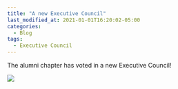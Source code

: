 ```yaml
---
title: "A new Executive Council"
last_modified_at: 2021-01-01T16:20:02-05:00
categories:
  - Blog
tags:
  - Executive Council
---
```


The alumni chapter has voted in a new Executive Council!

<img src="../assets/images/2021_exec_council.png"/>